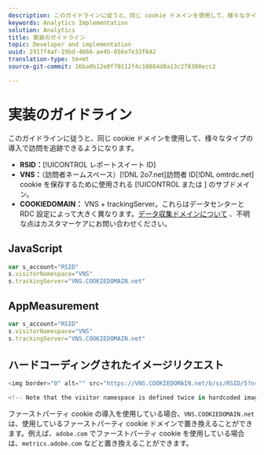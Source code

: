 ```yaml
---
description: このガイドラインに従うと、同じ cookie ドメインを使用して、様々なタイプの導入で訪問を追跡できるようになります。
keywords: Analytics Implementation
solution: Analytics
title: 実装のガイドライン
topic: Developer and implementation
uuid: 2917f4af-19bd-4666-ae4b-056e7e33f642
translation-type: tm+mt
source-git-commit: 16ba0b12e0f70112f4c10804d0a13c278388ecc2

---
```



# 実装のガイドライン

このガイドラインに従うと、同じ cookie ドメインを使用して、様々なタイプの導入で訪問を追跡できるようになります。

* **RSID：**[!UICONTROL レポートスイート ID]
* **VNS：**（訪問者ネームスペース）[!DNL 2o7.net]訪問者 ID[!DNL omtrdc.net] cookie を保存するために使用される [!UICONTROL  または ] のサブドメイン。
* **COOKIEDOMAIN：** VNS + trackingServer。これらはデータセンターと RDC 設定によって大きく異なります。[データ収集ドメインについて](https://helpx.adobe.com/contact/enterprise-support.ec.html#analytics) 、不明な点はカスタマーケアにお問い合わせください。

## JavaScript

```javascript
var s_account="RSID" 
s.visitorNamespace="VNS" 
s.trackingServer="VNS.COOKIEDOMAIN.net" 
```

## AppMeasurement

```javascript
var s_account="RSID" 
s.visitorNamespace="VNS" 
s.trackingServer="VNS.COOKIEDOMAIN.net" 
```

## ハードコーディングされたイメージリクエスト

```javascript
<img border="0" alt="" src="https://VNS.COOKIEDOMAIN.net/b/ss/RSID/5?ns=VNS" width="1" height="1" /> 

<!-- Note that the visitor namespace is defined twice in hardcoded image requests; once in the http subdomain, and another using the ns= query string parameter! -->
```

ファーストパーティ cookie の導入を使用している場合、`VNS.COOKIEDOMAIN.net` は、使用しているファーストパーティ cookie ドメインで置き換えることができます。例えば、`adobe.com` でファーストパーティ cookie を使用している場合は、`metrics.adobe.com` などと置き換えることができます。
